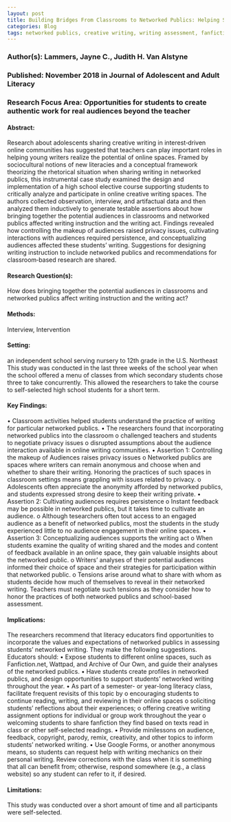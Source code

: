 ```yaml
---
layout: post
title: Building Bridges From Classrooms to Networked Publics: Helping Students Write for the Audience They Want
categories: Blog
tags: networked publics, creative writing, writing assessment, fanfiction, literacy
---
```


### Author(s): Lammers, Jayne C., Judith H. Van Alstyne

### Published: November 2018 in Journal of Adolescent and Adult Literacy

### Research Focus Area: Opportunities for students to create authentic work for real audiences beyond the teacher

#### Abstract:
Research about adolescents sharing creative writing in interest‐driven online communities has suggested that teachers can play important roles in helping young writers realize the potential of online spaces. Framed by sociocultural notions of new literacies and a conceptual framework theorizing the rhetorical situation when sharing writing in networked publics, this instrumental case study examined the design and implementation of a high school elective course supporting students to critically analyze and participate in online creative writing spaces. The authors collected observation, interview, and artifactual data and then analyzed them inductively to generate testable assertions about how bringing together the potential audiences in classrooms and networked publics affected writing instruction and the writing act. Findings revealed how controlling the makeup of audiences raised privacy issues, cultivating interactions with audiences required persistence, and conceptualizing audiences affected these students’ writing. Suggestions for designing writing instruction to include networked publics and recommendations for classroom‐based research are shared.


#### Research Question(s):
How does bringing together the potential audiences in classrooms and networked publics affect writing instruction and the writing act?


#### Methods:
Interview, Intervention


#### Setting:
an independent school serving nursery to 12th grade in the U.S. Northeast  This study was conducted in the last three weeks of the school year when the school offered a menu of classes from which secondary students chose three to take concurrently. This allowed the researchers to take the course to self-selected high school students for a short term.


#### Key Findings:
• Classroom activities helped students understand the practice of writing for particular networked publics. • The researchers found that incorporating networked publics into the classroom o challenged teachers and students to negotiate privacy issues o disrupted assumptions about the audience interaction available in online writing communities.  • Assertion 1: Controlling the makeup of Audiences raises privacy issues o Networked publics are spaces where writers can remain anonymous and choose when and whether to share their writing. Honoring the practices of such spaces in classroom settings means grappling with issues related to privacy. o Adolescents often appreciate the anonymity afforded by networked publics, and students expressed strong desire to keep their writing private. • Assertion 2: Cultivating audiences requires persistence o Instant feedback may be possible in networked publics, but it takes time to cultivate an audience. o Although tesearchers often tout access to an engaged audience as a benefit of networked publics, most the students in the study experienced little to no audience engagement in their online spaces. • Assertion 3: Conceptualizing audiences supports the writing act o When students examine the quality of writing shared and the modes and content of feedback available in an online space, they gain valuable insights about the networked public. o Writers’ analyses of their potential audiences informed their choice of space and their strategies for participation within that networked public. o Tensions arise around what to share with whom as students decide how much of themselves to reveal in their networked writing. Teachers must negotiate such tensions as they consider how to honor the practices of both networked publics and school-based assessment. 


#### Implications:
The researchers recommend that literacy educators find opportunities to incorporate the values and expectations of networked publics in assessing students’ networked writing. They make the following suggestions. Educators should: • Expose students to different online spaces, such as Fanfiction.net, Wattpad, and Archive of Our Own, and guide their analyses of the networked publics. • Have students create profiles in networked publics, and design opportunities to support students’ networked writing throughout the year. • As part of a semester- or year-long literacy class, facilitate frequent revisits of this topic by o encouraging students to continue reading, writing, and reviewing in their online spaces o soliciting students’ reflections about their experiences; o offering creative writing assignment options for individual or group work throughout the year o welcoming students to share fanfiction they find based on texts read in class or other self-selected readings. • Provide minilessons on audience, feedback, copyright, parody, remix, creativity, and other topics to inform students’ networked writing. • Use Google Forms, or another anonymous means, so students can request help with writing mechanics on their personal writing. Review corrections with the class when it is something that all can benefit from; otherwise, respond somewhere (e.g., a class website) so any student can refer to it, if desired. 


#### Limitations:
This study was conducted over a short amount of time and all participants were self-selected.


